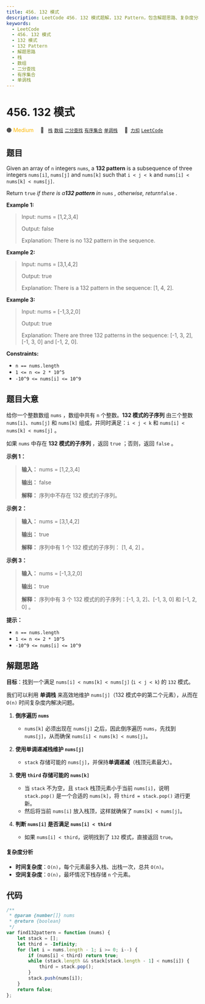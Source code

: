 ```yaml
---
title: 456. 132 模式
description: LeetCode 456. 132 模式题解，132 Pattern，包含解题思路、复杂度分析以及完整的 JavaScript 代码实现。
keywords:
  - LeetCode
  - 456. 132 模式
  - 132 模式
  - 132 Pattern
  - 解题思路
  - 栈
  - 数组
  - 二分查找
  - 有序集合
  - 单调栈
---
```


# 456. 132 模式

🟠 <font color=#ffb800>Medium</font>&emsp; 🔖&ensp; [`栈`](/tag/stack.md) [`数组`](/tag/array.md) [`二分查找`](/tag/binary-search.md) [`有序集合`](/tag/ordered-set.md) [`单调栈`](/tag/monotonic-stack.md)&emsp; 🔗&ensp;[`力扣`](https://leetcode.cn/problems/132-pattern) [`LeetCode`](https://leetcode.com/problems/132-pattern)

## 题目

Given an array of `n` integers `nums`, a **132 pattern** is a subsequence of
three integers `nums[i]`, `nums[j]` and `nums[k]` such that `i < j < k` and
`nums[i] < nums[k] < nums[j]`.

Return `true` _if there is a**132 pattern** in_ `nums` _, otherwise, return_`false` _._

**Example 1:**

> Input: nums = [1,2,3,4]
>
> Output: false
>
> Explanation: There is no 132 pattern in the sequence.

**Example 2:**

> Input: nums = [3,1,4,2]
>
> Output: true
>
> Explanation: There is a 132 pattern in the sequence: [1, 4, 2].

**Example 3:**

> Input: nums = [-1,3,2,0]
>
> Output: true
>
> Explanation: There are three 132 patterns in the sequence: [-1, 3, 2], [-1, 3, 0] and [-1, 2, 0].

**Constraints:**

- `n == nums.length`
- `1 <= n <= 2 * 10^5`
- `-10^9 <= nums[i] <= 10^9`

## 题目大意

给你一个整数数组 `nums` ，数组中共有 `n` 个整数。**132 模式的子序列** 由三个整数 `nums[i]`、`nums[j]` 和
`nums[k]` 组成，并同时满足：`i < j < k` 和 `nums[i] < nums[k] < nums[j]` 。

如果 `nums` 中存在 **132 模式的子序列** ，返回 `true` ；否则，返回 `false` 。

**示例 1：**

> **输入：** nums = [1,2,3,4]
>
> **输出：** false
>
> **解释：** 序列中不存在 132 模式的子序列。

**示例 2：**

> **输入：** nums = [3,1,4,2]
>
> **输出：** true
>
> **解释：** 序列中有 1 个 132 模式的子序列： [1, 4, 2] 。

**示例 3：**

> **输入：** nums = [-1,3,2,0]
>
> **输出：** true
>
> **解释：** 序列中有 3 个 132 模式的的子序列：[-1, 3, 2]、[-1, 3, 0] 和 [-1, 2, 0] 。

**提示：**

- `n == nums.length`
- `1 <= n <= 2 * 10^5`
- `-10^9 <= nums[i] <= 10^9`

## 解题思路

**目标**：找到一个满足 `nums[i] < nums[k] < nums[j]` (`i < j < k`) 的 `132` 模式。

我们可以利用 **单调栈** 来高效地维护 `nums[j]`（132 模式中的第二个元素），从而在 `O(n)` 时间复杂度内解决问题。

1. **倒序遍历 `nums`**

   - `nums[k]` 必须出现在 `nums[j]` 之后，因此倒序遍历 `nums`，先找到 `nums[j]`，从而确保 `nums[i] < nums[k] < nums[j]`。

2. **使用单调递减栈维护 `nums[j]`**

   - `stack` 存储可能的 `nums[j]`，并保持**单调递减**（栈顶元素最大）。

3. **使用 `third` 存储可能的 `nums[k]`**

   - 当 `stack` 不为空，且 `stack` 栈顶元素小于当前 `nums[i]`，说明 `stack.pop()` 是一个合适的 `nums[k]`，将 `third = stack.pop()` 进行更新。
   - 然后将当前 `nums[i]` 放入栈顶，这样就确保了 `nums[k] < nums[j]`。

4. **判断 `nums[i]` 是否满足 `nums[i] < third`**
   - 如果 `nums[i] < third`，说明找到了 `132` 模式，直接返回 `true`。

#### 复杂度分析

- **时间复杂度**：`O(n)`，每个元素最多入栈、出栈一次，总共 `O(n)`。
- **空间复杂度**：`O(n)`，最坏情况下栈存储 `n` 个元素。

## 代码

```javascript
/**
 * @param {number[]} nums
 * @return {boolean}
 */
var find132pattern = function (nums) {
	let stack = [];
	let third = -Infinity;
	for (let i = nums.length - 1; i >= 0; i--) {
		if (nums[i] < third) return true;
		while (stack.length && stack[stack.length - 1] < nums[i]) {
			third = stack.pop();
		}
		stack.push(nums[i]);
	}
	return false;
};
```
